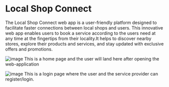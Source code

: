 <h1>Local Shop Connect</h1>

The Local Shop Connect web app is a user-friendly platform designed to facilitate faster connections
between local shops and users. This innovative web app enables users to book a service according to
the users need at any time at the fingertips from their locality.It helps to discover nearby stores,
explore their products and services, and stay updated with exclusive offers and promotions.

![image](https://github.com/Avnish-Alves/LocalConnect5-main/assets/109836352/def5eaba-6e51-4835-be00-97c34ce5bd6f)
This is a home page and the user will land here after opening the web-application

![image](https://github.com/Avnish-Alves/LocalConnect5-main/assets/109836352/ce17b172-8268-457a-b146-d2fb0633456b)
This is a login page where the user and the service provider can register/login.

